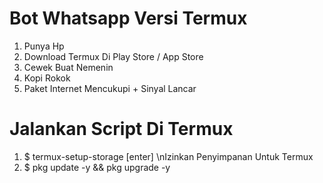 # Bot Whatsapp Versi Termux
1. Punya Hp
2. Download Termux Di Play Store / App Store
3. Cewek Buat Nemenin
4. Kopi Rokok
5. Paket Internet Mencukupi + Sinyal Lancar

# Jalankan Script Di Termux
1. $ termux-setup-storage [enter]
\nIzinkan Penyimpanan Untuk Termux 
2. $ pkg update -y && pkg upgrade -y

